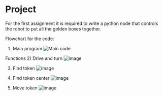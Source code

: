 # Project
For the first assignment it is required to write a python node that controls the robot to put all the golden boxes together.

Flowchart for the code:
1) Main program
   ![Main code](https://github.com/IrisLaanearu/Project/assets/145934148/46febfeb-dc51-43b3-9dd9-7ff3cd4010fc)


Functions
2) Drive and turn
   ![image](https://github.com/IrisLaanearu/Project/assets/145934148/4584409a-574d-4d11-9ec5-a8bb32ed4f57)

3) Find token
   ![image](https://github.com/IrisLaanearu/Project/assets/145934148/cac9053a-5b67-43b2-91ce-b6e5622a384b)

4) Find token center
   ![image](https://github.com/IrisLaanearu/Project/assets/145934148/b34019f9-34cb-40bb-9aee-ae7f25eff06e)

5) Move token
   ![image](https://github.com/IrisLaanearu/Project/assets/145934148/129d2b8d-7ff1-4b30-b5a8-b2146986a3c6)

